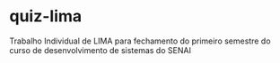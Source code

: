 # quiz-lima
Trabalho Individual de LIMA para fechamento do primeiro semestre do curso de desenvolvimento de sistemas do SENAI


